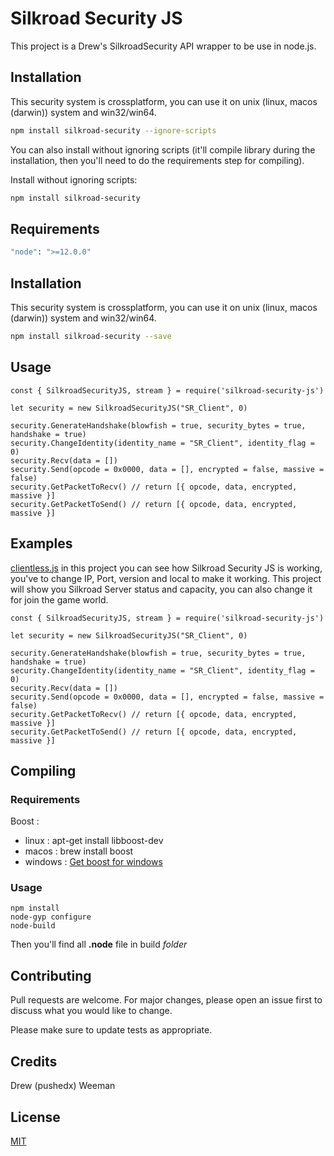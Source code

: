 # Silkroad Security JS 

This project is a Drew's SilkroadSecurity API wrapper to be use in node.js. 

## Installation

This security system is crossplatform, you can use it on unix (linux, macos (darwin)) system and win32/win64.

```bash
npm install silkroad-security --ignore-scripts
```

You can also install without ignoring scripts (it'll compile library during the installation, then you'll need to do the requirements step for compiling).

Install without ignoring scripts:

```bash
npm install silkroad-security
```

## Requirements

```bash
"node": ">=12.0.0"
```

## Installation

This security system is crossplatform, you can use it on unix (linux, macos (darwin)) system and win32/win64.

```bash
npm install silkroad-security --save
```

## Usage

```
const { SilkroadSecurityJS, stream } = require('silkroad-security-js')

let security = new SilkroadSecurityJS("SR_Client", 0)

security.GenerateHandshake(blowfish = true, security_bytes = true, handshake = true)
security.ChangeIdentity(identity_name = "SR_Client", identity_flag = 0)
security.Recv(data = [])
security.Send(opcode = 0x0000, data = [], encrypted = false, massive = false)
security.GetPacketToRecv() // return [{ opcode, data, encrypted, massive }]
security.GetPacketToSend() // return [{ opcode, data, encrypted, massive }]
```

## Examples

[clientless.js](https://github.com/EmirAzaiez/SilkroadSecurityJS/blob/master/examples/clientless.js) in this project you can see how Silkroad Security JS is working, you've to change IP, Port, version and local to make it working. This project will show you Silkroad Server status and capacity, you can also change it for join the game world.

```
const { SilkroadSecurityJS, stream } = require('silkroad-security-js')

let security = new SilkroadSecurityJS("SR_Client", 0)

security.GenerateHandshake(blowfish = true, security_bytes = true, handshake = true)
security.ChangeIdentity(identity_name = "SR_Client", identity_flag = 0)
security.Recv(data = [])
security.Send(opcode = 0x0000, data = [], encrypted = false, massive = false)
security.GetPacketToRecv() // return [{ opcode, data, encrypted, massive }]
security.GetPacketToSend() // return [{ opcode, data, encrypted, massive }]
```

## Compiling

### Requirements
Boost :
* linux : apt-get install libboost-dev 
* macos : brew install boost
* windows : [Get boost for windows](https://www.boost.org/doc/libs/1_55_0/more/getting_started/windows.html)

### Usage
```
npm install
node-gyp configure
node-build
```

Then you'll find all **.node** file in build *folder*

## Contributing
Pull requests are welcome. For major changes, please open an issue first to discuss what you would like to change.

Please make sure to update tests as appropriate.

## Credits
Drew (pushedx)
Weeman

## License
[MIT](https://choosealicense.com/licenses/mit/)